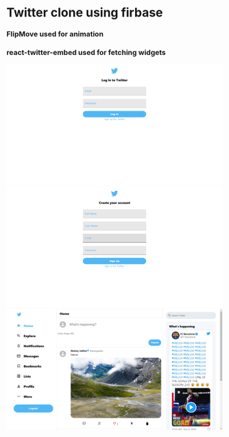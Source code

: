 # Twitter clone using firbase

### FlipMove used for animation

### react-twitter-embed used for fetching widgets

![Login](./src/Screenshots/1.png)
![SignUp](./src/Screenshots/2.png)
![Feed](./src/Screenshots/3.png)
